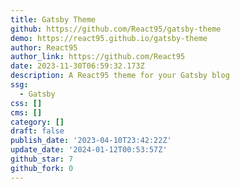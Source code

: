 ```yaml
---
title: Gatsby Theme
github: https://github.com/React95/gatsby-theme
demo: https://react95.github.io/gatsby-theme
author: React95
author_link: https://github.com/React95
date: 2023-11-30T06:59:32.173Z
description: A React95 theme for your Gatsby blog
ssg:
  - Gatsby
css: []
cms: []
category: []
draft: false
publish_date: '2023-04-10T23:42:22Z'
update_date: '2024-01-12T00:53:57Z'
github_star: 7
github_fork: 0
---
```

